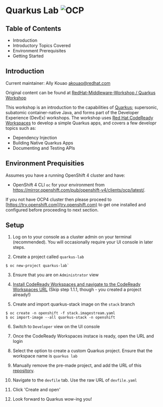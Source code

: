 # Quarkus Lab ![OCP](https://img.shields.io/badge/OCP-4.4.3-green)

## Table of Contents
 * Introduction
 * Introductory Topics Covered
 * Environment Prerequisites
 * Getting Started

## Introduction

Current maintainer: Ally Kouao <akouao@redhat.com>

Original content can be found at [RedHat-Middleware-Workshop / Quarkus Workshop](https://github.com/RedHat-Middleware-Workshops/quarkus-workshop)

This workshop is an introduction to the capabilities of [Quarkus](https://quarkus.io); supersonic, subatomic container-native Java, and forms part of the Developer Experience (DevEx) workshops. The workshop uses [Red Hat CodeReady Workspaces](https://www.redhat.com/en/technologies/jboss-middleware/codeready-workspaces) to develop a simple Quarkus apps, and covers a few developr topics such as:

* Dependency Injection
* Building Native Quarkus Apps
* Documenting and Testing APIs

## Environment Prequisities

Assumes you have a running OpenShift 4 cluster and have:

- OpenShift 4 CLI `oc` for your environment from https://mirror.openshift.com/pub/openshift-v4/clients/ocp/latest/.

If you not have OCP4 cluster then please proceed to [https://try.openshift.com](try.openshift.com) to get one installed and configured before proceeding to next section.

## Setup

1. Log on to your console as a cluster admin on your terminal (recommended). You will occasionally require your UI console in later steps.

2. Create a project called `quarkus-lab`
```
$ oc new-project quarkus-lab`
```

3. Ensure that you are on `Administrator` view

4. [Install CodeReady Workspaces and navigate to the CodeReady Workspaces URL](https://access.redhat.com/documentation/en-us/red_hat_codeready_workspaces/2.0/html/installation_guide/installing-codeready-workspaces-on-ocp-4_crw) (Skip step 1.1.1, though - you created a project already!)

5. Create and import quarkus-stack image on the `stack` branch
```
$ oc create -n openshift -f stack.imagestream.yaml
$ oc import-image --all quarkus-stack -n openshift
```

6. Switch to `Developer` view on the UI console

7. Once the CodeReady Workspaces instace is ready, open the URL and login

8. Select the option to create a custom Quarkus project. Ensure that the workspace name is `quarkus lab`

9. Manually remove the pre-made project, and add the URL of this [repository](https://github.com/akouao/quarkus-lab).

10. Navigate to the `devfile` tab. Use the raw URL of `devfile.yaml`

11. Click 'Create and open'

12. Look forward to Quarkus wow-ing you!